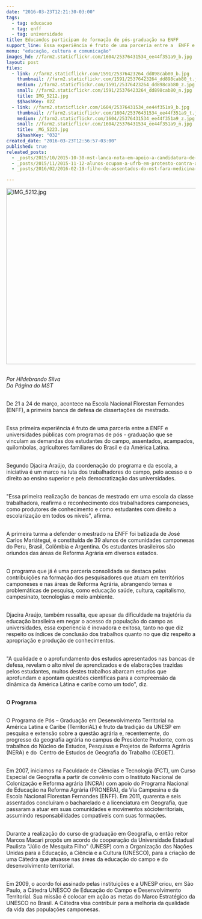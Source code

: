 ```yaml
---
date: "2016-03-23T12:21:30-03:00"
tags:
  - tag: educacao
  - tag: enff
  - tag: universidade
title: Educandos participam de formação de pós-graduação na ENFF
support_line: Essa experiência é fruto de uma parceria entre a  ENFF e universidades públicas que se vinculam  com as demandas dos estudantes do campo
menu: "educação, cultura e comunicação"
images_hd: //farm2.staticflickr.com/1604/25376431534_ee44f351a9_b.jpg
layout: post
files:
  - link: //farm2.staticflickr.com/1591/25376423264_dd898cab80_b.jpg
    thumbnail: //farm2.staticflickr.com/1591/25376423264_dd898cab80_t.jpg
    medium: //farm2.staticflickr.com/1591/25376423264_dd898cab80_z.jpg
    small: //farm2.staticflickr.com/1591/25376423264_dd898cab80_n.jpg
    title: IMG_5212.jpg
    $$hashKey: 02Z
  - link: //farm2.staticflickr.com/1604/25376431534_ee44f351a9_b.jpg
    thumbnail: //farm2.staticflickr.com/1604/25376431534_ee44f351a9_t.jpg
    medium: //farm2.staticflickr.com/1604/25376431534_ee44f351a9_z.jpg
    small: //farm2.staticflickr.com/1604/25376431534_ee44f351a9_n.jpg
    title: _MG_5223.jpg
    $$hashKey: "032"
created_date: "2016-03-23T12:56:57-03:00"
published: true
releated_posts:
  - _posts/2015/10/2015-10-30-mst-lanca-nota-em-apoio-a-candidatura-de-valeria-correia-para-a-reitoria-da-ufal.md
  - _posts/2015/11/2015-11-12-alunos-ocupam-a-ufrb-em-protesto-contra-a-retirada-de-direitos-estudantis.md
  - _posts/2016/02/2016-02-19-filho-de-assentados-do-mst-fara-medicina-em-universidade-criada-no-governo-dilma.md

---
```

<p><img alt="IMG_5212.jpg" height="467" src="//farm2.staticflickr.com/1591/25376423264_dd898cab80_b.jpg" width="700" /></p>

<p><br />
<em>Por Hildebrando Silva<br />
Da P&aacute;gina do MST</em></p>

<p><br />
De 21 a&nbsp;24 de mar&ccedil;o, acontece na Escola Nacional Florestan Fernandes (ENFF),&nbsp;a primeira banca de defesa de disserta&ccedil;&otilde;es de mestrado.</p>

<p><br />
Essa primeira experi&ecirc;ncia&nbsp;&eacute; fruto de uma parceria entre a ENFF e universidades p&uacute;blicas com&nbsp;programas de p&oacute;s -&nbsp;gradua&ccedil;&atilde;o que se vinculam as demandas dos estudantes do campo, assentados, acampados, quilombolas, agricultores familiares do Brasil e da Am&eacute;rica Latina.</p>

<p><br />
Segundo Djacira Ara&uacute;jo, da coordena&ccedil;&atilde;o do programa e da escola, a iniciativa&nbsp;&eacute; um marco na luta dos trabalhadores do campo, pelo acesso e o direito ao ensino superior e pela democratiza&ccedil;&atilde;o das universidades.</p>

<p><br />
&quot;Essa primeira realiza&ccedil;&atilde;o de bancas de mestrado em uma escola da classe trabalhadora, reafirma o reconhecimento dos trabalhadores camponeses, como produtores de conhecimento e como estudantes com direito a escolariza&ccedil;&atilde;o em todos os n&iacute;veis&quot;, afirma.</p>

<p><br />
A primeira turma a defender o mestrado&nbsp;na ENFF foi batizada de&nbsp;Jos&eacute; Carlos Mari&aacute;tegui, &eacute; constitu&iacute;da de 39 alunos&nbsp;de comunidades camponesas do&nbsp;Peru, Brasil, Col&ocirc;mbia e Argentina.&nbsp;Os estudantes brasileiros s&atilde;o oriundos das &aacute;reas de Reforma Agr&aacute;ria&nbsp;em diversos estados.</p>

<p><br />
O programa que j&aacute; &eacute;&nbsp;uma parceria consolidada&nbsp;se destaca pelas contribui&ccedil;&otilde;es na forma&ccedil;&atilde;o dos pesquisadores que atuam em territ&oacute;rios camponeses e nas &aacute;reas de Reforma Agr&aacute;ria, abrangendo temas e problem&aacute;ticas de pesquisa, como educa&ccedil;&atilde;o sa&uacute;de,&nbsp;cultura, capitalismo, campesinato,&nbsp;tecnologias e meio ambiente.</p>

<p><br />
Djacira Ara&uacute;jo, tamb&eacute;m ressalta, que apesar da dificuldade na trajet&oacute;ria da educa&ccedil;&atilde;o brasileira em negar o acesso da popula&ccedil;&atilde;o do campo as universidades, essa experiencia&nbsp;&eacute; inovadora e exitosa, tanto no que diz respeito os &iacute;ndices de conclus&atilde;o dos trabalhos quanto no que diz respeito a apropria&ccedil;&atilde;o e produ&ccedil;&atilde;o de conhecimentos.</p>

<p><br />
&quot;A qualidade e o aprofundamento dos estudos apresentados nas bancas de defesa, revelam o alto n&iacute;vel de aprendizados e de elabora&ccedil;&otilde;es trazidas pelos estudantes, muitos destes trabalhos abarcam estudos que aprofundam e apontam quest&otilde;es cientificas para a compreens&atilde;o da din&acirc;mica da Am&eacute;rica L&aacute;tina e caribe como um todo&quot;, diz.&nbsp;</p>

<p><br />
<strong>O Programa</strong></p>

<p><br />
O Programa de P&oacute;s &ndash; Gradua&ccedil;&atilde;o em Desenvolvimento Territorial na Am&eacute;rica Latina e Caribe (TerritoriAL) &eacute; fruto da tradi&ccedil;&atilde;o da UNESP em pesquisa e extens&atilde;o sobre a quest&atilde;o agr&aacute;ria e, recentemente, do progresso da geografia agr&aacute;ria no campus de Presidente Prudente, com os trabalhos do N&uacute;cleo de Estudos, Pesquisas e Projetos de Reforma Agr&aacute;ria (NERA) e do &nbsp;Centro de Estudos de Geografia do Trabalho (CEGET).</p>

<p><br />
Em 2007, iniciamos na Faculdade de Ci&ecirc;ncias e Tecnologia (FCT), um Curso Especial de Geografia a partir de conv&ecirc;nio com o Instituto Nacional de Coloniza&ccedil;&atilde;o e Reforma agr&aacute;ria (INCRA) com apoio do Programa Nacional de Educa&ccedil;&atilde;o na Reforma Agr&aacute;ria (PRONERA), da Via Campesina e da Escola Nacional Florestan Fernandes (ENFF). Em 2011, quarenta e seis assentados conclu&iacute;ram o bacharelado e a licenciatura em Geografia, que passaram a atuar em suas comunidades e movimentos s&oacute;cioterritoriais, assumindo responsabilidades compat&iacute;veis com suas forma&ccedil;&otilde;es.</p>

<p><br />
Durante a realiza&ccedil;&atilde;o do curso de gradua&ccedil;&atilde;o em Geografia, o ent&atilde;o reitor Marcos Macari prop&ocirc;s um acordo de coopera&ccedil;&atilde;o da Universidade Estadual Paulista &quot;J&uacute;lio de Mesquita Filho&quot; (UNESP) com a Organiza&ccedil;&atilde;o das Na&ccedil;&otilde;es Unidas para a Educa&ccedil;&atilde;o, a Ci&ecirc;ncia e a Cultura&nbsp;(UNESCO), para a cria&ccedil;&atilde;o de uma C&aacute;tedra que atuasse nas &aacute;reas da educa&ccedil;&atilde;o do campo e do desenvolvimento territorial.</p>

<p><br />
Em 2009, o acordo foi assinado pelas institui&ccedil;&otilde;es e a UNESP criou, em S&atilde;o Paulo, a C&aacute;tedra UNESCO de Educa&ccedil;&atilde;o do Campo e Desenvolvimento Territorial. Sua miss&atilde;o &eacute; colocar em a&ccedil;&atilde;o as metas do Marco Estrat&eacute;gico da UNESCO no Brasil. A C&aacute;tedra visa contribuir para a melhoria da qualidade da vida das popula&ccedil;&otilde;es camponesas.</p>
